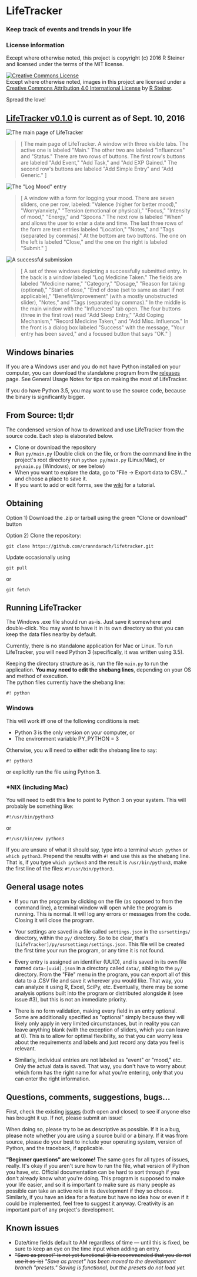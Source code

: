 # LifeTracker
### Keep track of events and trends in your life

### License information

Except where otherwise noted, this project is copyright (c) 2016 R Steiner and licensed under the terms of the MIT license.  

<a rel="license" href="http://creativecommons.org/licenses/by/4.0/"><img alt="Creative Commons License" style="border-width:0" src="https://i.creativecommons.org/l/by/4.0/88x31.png" /></a><br />Except where otherwise noted, images in this project are licensed under a <a rel="license" href="http://creativecommons.org/licenses/by/4.0/">Creative Commons Attribution 4.0 International License</a> by <a xmlns:cc="http://creativecommons.org/ns#" href="https://github.com/cranndarach/lifetracker" property="cc:attributionName" rel="cc:attributionURL">R Steiner</a>.

Spread the love!

## [LifeTracker v0.1.0](https://github.com/cranndarach/lifetracker/releases) is current as of Sept. 10, 2016

![The main page of LifeTracker](https://github.com/cranndarach/lifetracker/blob/master/screenshots/main_age.JPG)

> [ The main page of LifeTracker. A window with three visible tabs. The active one is labeled "Main." The other two are labeled "Influences" and "Status." There are two rows of buttons. The first row's buttons are labeled "Add Event," "Add Task," and "Add EXP Gained." The second row's buttons are labeled "Add Simple Entry" and "Add Generic." ]

![The "Log Mood" entry](https://github.com/cranndarach/lifetracker/blob/master/screenshots/log_mood.JPG)

> [ A window with a form for logging your mood. There are seven sliders, one per row, labeled: "Valence (higher for better mood)," "Worry/anxiety," "Tension (emotional or physical)," "Focus," "Intensity of mood," "Energy," and "Spoons." The next row is labeled "When" and allows the user to enter a date and time. The last three rows of the form are text entries labeled "Location," "Notes," and "Tags (separated by commas)." At the bottom are two buttons. The one on the left is labeled "Close," and the one on the right is labeled "Submit." ]

![A successful submission](https://github.com/cranndarach/lifetracker/blob/master/screenshots/med_success.JPG)

> [ A set of three windows depicting a successfully submitted entry. In the back is a window labeled "Log Medicine Taken." The fields are labeled "Medicine name," "Category," "Dosage," "Reason for taking (optional)," "Start of dose," "End of dose (set to same as start if not applicable)," "Benefit/improvement" (with a mostly unobstructed slider), "Notes," and "Tags (separated by commas)." In the middle is the main window with the "Influences" tab open. The four buttons (three in the first row) read "Add Sleep Entry," "Add Coping Mechanism," "Record Medicine Taken," and "Add Misc. Influence." In the front is a dialog box labeled "Success" with the message, "Your entry has been saved," and a focused button that says "OK." ]

## Windows binaries

If you are a Windows user and you do not have Python installed on your computer, you can download the standalone program from the [releases](https://github.com/cranndarach/lifetracker/releases) page. See General Usage Notes for tips on making the most of LifeTracker.

If you do have Python 3.5, you may want to use the source code, because the binary is significantly bigger.

## From Source: tl;dr

The condensed version of how to download and use LifeTracker from the source code. Each step is elaborated below.

* Clone or download the repository
* Run `py/main.py` (Double click on the file, or from the command line in the project's root directory run `python py/main.py` (Linux/Mac), or `py\main.py` (Windows), or see below)
* When you want to explore the data, go to "File -> Export data to CSV..." and choose a place to save it.
* If you want to add or edit forms, see the [wiki](https://github.com/cranndarach/lifetracker/wiki) for a tutorial.

## Obtaining

Option 1) Download the .zip or tarball using the green "Clone or download" button

Option 2) Clone the repository:

```
git clone https://github.com/cranndarach/lifetracker.git
```

Update occasionally using

 ```
 git pull
 ```

 or

 ```
 git fetch
 ```

## Running LifeTracker

The Windows .exe file should run as-is. Just save it somewhere and double-click. You may want to have it in its own directory so that you can keep the data files nearby by default.

Currently, there is no standalone application for Mac or Linux. To run LifeTracker, you will need Python 3 (specifically, it was written using 3.5).

Keeping the directory structure as is, run the file `main.py` to run the application. **You may need to edit the shebang lines**, depending on your OS and method of execution.  
The python files currently have the shebang line:

```
#! python
```

### Windows
This will work iff one of the following conditions is met:

* Python 3 is the only version on your computer, or
* The environment variable PY_PYTHON = 3

Otherwise, you will need to either edit the shebang line to say:

```
#! python3
```

or explicitly run the file using Python 3.

### \*NIX (including Mac)
You will need to edit this line to point to Python 3 on your system. This will probably be something like:

```
#!/usr/bin/python3
```

or

```
#!/usr/bin/env python3
```

If you are unsure of what it should say, type into a terminal `which python` or `which python3`. Prepend the results with `#!` and use this as the shebang line. That is, if you type `which python3` and the result is `/usr/bin/python3`, make the first line of the files: `#!/usr/bin/python3`.

## General usage notes

* If you run the program by clicking on the file (as opposed to from the command line), a terminal window will open while the program is running. This is normal. It will log any errors or messages from the code. Closing it will close the program.

* Your settings are saved in a file called `settings.json` in the `usrsettings/` directory, within the `py/` directory. So to be clear, that's `[LifeTracker]/py/usrsettings/settings.json`. This file will be created the first time your run the program, or any time it is not found.

* Every entry is assigned an identifier (UUID), and is saved in its own file named `data-[uuid].json` in a directory called `data/`, sibling to the `py/` directory. From the "File" menu in the program, you can export all of this data to a .CSV file and save it wherever you would like. That way, you can analyze it using R, Excel, SciPy, etc. Eventually, there may be some analysis options built into the program or distributed alongside it (see issue #3), but this is not an immediate priority.

* There is no form validation, making every field in an entry optional. Some are additionally specified as "optional" simply because they will likely only apply in very limited circumstances, but in reality you can leave anything blank (with the exception of sliders, which you can leave at 0). This is to allow for optimal flexibility, so that you can worry less about the requirements and labels and just record any data you feel is relevant.

* Similarly, individual entries are not labeled as "event" or "mood," etc. Only the actual data is saved. That way, you don't have to worry about which form has the right name for what you're entering, only that you can enter the right information.

## Questions, comments, suggestions, bugs...

First, check the existing [issues](https://github.com/cranndarach/lifetracker/issues) (both open and closed) to see if anyone else has brought it up. If not, please submit an issue!

When doing so, please try to be as descriptive as possible. If it is a bug, please note whether you are using a source build or a binary. If it was from source, please do your best to include your operating system, version of Python, and the traceback, if applicable.

**"Beginner questions" are welcome!** The same goes for all types of issues, really. It's okay if you aren't sure how to run the file, what version of Python you have, etc. Official documentation can be hard to sort through if you don't already know what you're doing. This program is supposed to make your life easier, and so it is important to make sure as many people as possible can take an active role in its development if they so choose. Similarly, if you have an idea for a feature but have no idea how or even if it could be implemented, feel free to suggest it anyway. Creativity is an important part of any project's development.

## Known issues

* Date/time fields default to AM regardless of time &mdash; until this is fixed, be sure to keep an eye on the time input when adding an entry.
* ~~"Save as preset" is not yet functional (it is recommended that you do not use it as-is)~~ *"Save as preset" has been moved to the development branch "presets." Saving is functional, but the presets do not load yet.*
